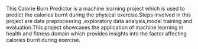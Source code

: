 This Calorie Burn Predictor is a machine learning project which is used to predict the calories burnt during the physical exercise.Steps involved in this project are 
data preprocessing ,exploratory data analysis,model training and evaluation.This project showcases the application of machine learning in health and fitness domain which provides insights into the factor affecting calories burnt during exercise.
